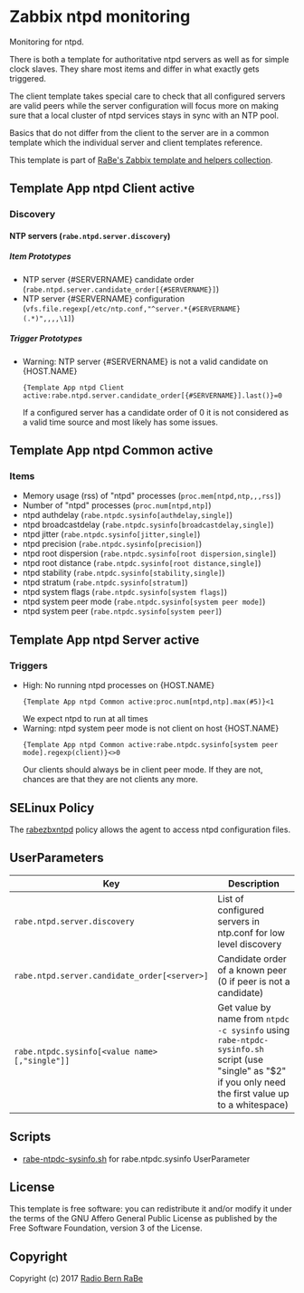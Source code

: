 # Zabbix ntpd monitoring

Monitoring for ntpd.

There is both a template for authoritative ntpd servers as well as for simple
clock slaves. They share most items and differ in what exactly gets triggered.

The client template takes special care to check that all configured servers 
are valid peers while the server configuration will focus more on making sure 
that a local cluster of ntpd services stays in sync with an NTP pool.

Basics that do not differ from the client to the server are in a common
template which the individual server and client templates reference.

This template is part of [RaBe's Zabbix template and helpers
collection](https://github.com/radiorabe/rabe-zabbix).
## Template App ntpd Client active
### Discovery
#### NTP servers (`rabe.ntpd.server.discovery`)
##### Item Prototypes
* NTP server {#SERVERNAME} candidate order (`rabe.ntpd.server.candidate_order[{#SERVERNAME}]`)  
* NTP server {#SERVERNAME} configuration (`vfs.file.regexp[/etc/ntp.conf,"^server.*{#SERVERNAME} (.*)",,,,\1]`)  
##### Trigger Prototypes
* Warning: NTP server {#SERVERNAME} is not a valid candidate on {HOST.NAME}
  ```
  {Template App ntpd Client active:rabe.ntpd.server.candidate_order[{#SERVERNAME}].last()}=0
  ```
  If a configured server has a candidate order of 0 it is not considered as a valid time source and most likely has some issues.
## Template App ntpd Common active
### Items
* Memory usage (rss) of "ntpd" processes (`proc.mem[ntpd,ntp,,,rss]`)  
* Number of "ntpd" processes (`proc.num[ntpd,ntp]`)  
* ntpd authdelay (`rabe.ntpdc.sysinfo[authdelay,single]`)  
* ntpd broadcastdelay (`rabe.ntpdc.sysinfo[broadcastdelay,single]`)  
* ntpd jitter (`rabe.ntpdc.sysinfo[jitter,single]`)  
* ntpd precision (`rabe.ntpdc.sysinfo[precision]`)  
* ntpd root dispersion (`rabe.ntpdc.sysinfo[root dispersion,single]`)  
* ntpd root distance (`rabe.ntpdc.sysinfo[root distance,single]`)  
* ntpd stability (`rabe.ntpdc.sysinfo[stability,single]`)  
* ntpd stratum (`rabe.ntpdc.sysinfo[stratum]`)  
* ntpd system flags (`rabe.ntpdc.sysinfo[system flags]`)  
* ntpd system peer mode (`rabe.ntpdc.sysinfo[system peer mode]`)  
* ntpd system peer (`rabe.ntpdc.sysinfo[system peer]`)  
## Template App ntpd Server active
### Triggers
* High: No running ntpd processes on {HOST.NAME}
  ```
  {Template App ntpd Common active:proc.num[ntpd,ntp].max(#5)}<1
  ```
  We expect ntpd to run at all times
* Warning: ntpd system peer mode is not client on host {HOST.NAME}
  ```
  {Template App ntpd Common active:rabe.ntpdc.sysinfo[system peer mode].regexp(client)}<>0
  ```
  Our clients should always be in client peer mode. If they are not, chances are that they are not clients any more.
## SELinux Policy

The [rabezbxntpd](selinux/rabezbxntpd.te) policy allows the agent to access ntpd configuration files.
## UserParameters

| Key | Description |
| --- | ----------- |
| `rabe.ntpd.server.discovery` | List of configured servers in ntp.conf for low level discovery |
| `rabe.ntpd.server.candidate_order[<server>]` | Candidate order of a known peer (0 if peer is not a candidate) |
| `rabe.ntpdc.sysinfo[<value name>[,"single"]]` | Get value by name from `ntpdc -c sysinfo` using `rabe-ntpdc-sysinfo.sh` script (use "single" as "$2" if you only need the first value up to a whitespace) |
## Scripts

* [rabe-ntpdc-sysinfo.sh](./scripts/rabe-ntpdc-sysinfo.sh) for rabe.ntpdc.sysinfo UserParameter

## License
This template is free software: you can redistribute it and/or modify it under
the terms of the GNU Affero General Public License as published by the Free
Software Foundation, version 3 of the License.

## Copyright
Copyright (c) 2017 [Radio Bern RaBe](http://www.rabe.ch)
